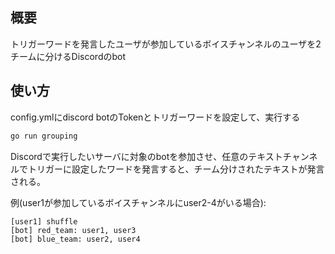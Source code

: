 ## 概要
トリガーワードを発言したユーザが参加しているボイスチャンネルのユーザを2チームに分けるDiscordのbot

## 使い方
config.ymlにdiscord botのTokenとトリガーワードを設定して、実行する


```sh
go run grouping

```

Discordで実行したいサーバに対象のbotを参加させ、任意のテキストチャンネルでトリガーに設定したワードを発言すると、チーム分けされたテキストが発言される。

例(user1が参加しているボイスチャンネルにuser2-4がいる場合):
```
[user1] shuffle
[bot] red_team: user1, user3
[bot] blue_team: user2, user4
```
